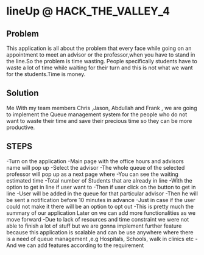 # lineUp @ HACK_THE_VALLEY_4

## Problem

This application is all about the problem that every face while going on an appointment to meet an advisor or the professor,when you have to stand in the line.So the problem is time wasting. People specifically students have to waste a lot of time while waiting for their turn and this is not what we want for the students.Time is money. 

## Solution

Me With my team members Chris ,Jason, Abdullah and Frank , we are going to implement the Queue management system for the people who do not want to waste their time and save their precious time so they can be more productive.

## STEPS
-Turn on the application
-Main page with the office hours and advisors name will pop up
-Select the advisor
-The whole queue of the selected professor will pop up as a next page where 
-You can see the waiting estimated time
-Total number of Students that are already in line
-With the option to get in line if user want to
-Then if user click on the button to get in line 
-User will be added in the queue for that particular advisor
-Then he will be sent a notification before 10 minutes in advance 
-Just in case if the user could not make it there will be an option to opt out 
-This is pretty much the summary of our application Later on we can add more functionalities as we move forward
-Due to lack of resources and time constraint we were not able to finish a lot of stuff but we are gonna implement further feature    because this application is scalable and can be use anywhere where there is a need of queue management ,e.g Hospitals, Schools, walk in clinics etc
-And we can add features according to the requirement 
